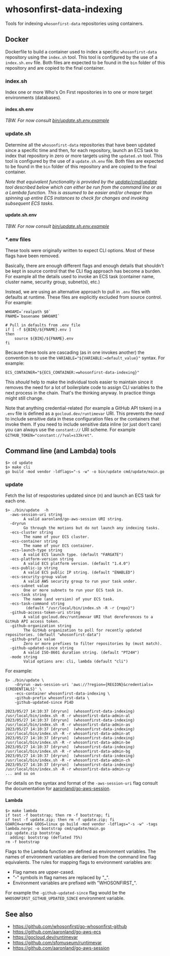 # whosonfirst-data-indexing

Tools for indexing `whosonfirst-data` repositories using containers.

## Docker

Dockerfile to build a container used to index a specific `whosonfirst-data` repository using the `index.sh` tool. This tool is configured by the use of a `index.sh.env` file. Both files are expected to be found in the `bin` folder of this repository and are copied to the final container.

### index.sh

Index one or more Who's On First repositories in to one or more target environments (databases).

#### index.sh.env

_TBW. For now consult [bin/update.sh.env.example](bin/index.sh.env.example)_

### update.sh

Determine all the `whosonfirst-data` repositories that have been updated since a specific time and then, for each repository, launch an ECS task to index that repository in zero or more targets using the `updated.sh` tool. This tool is configured by the use of a `update.sh.env` file. Both files are expected to be found in the `bin` folder of this repository and are copied to the final container.

_Note that equivalent functionality is provided by the [update/cmd/update](update/cmd/update) tool described below which can either be run from the command line or as a Lambda function. This is assumed to be easier and/or cheaper than spinning up entire ECS instances to check for changes and invoking subsequent ECS tasks._

#### update.sh.env

_TBW. For now consult [bin/update.sh.env.example](bin/update.sh.env.example)_

### *.env files

These tools were originally written to expect CLI options. Most of these flags have been removed.

Basically, there are enough different flags and enough details that shouldn't be kept in source control that the CLI flag approach has become a burden. For example all the details used to invoke an ECS task (container name, cluster name, security group, subnet(s), etc.)

Instead, we are using an alternative approach to pull in `.env` files with defaults at runtime. These files are explicitly excluded from source control. For example:

```
WHOAMI=`realpath $0`
FNAME=`basename $WHOAMI`

# Pull in defaults from .env file
if [ -f ${BIN}/${FNAME}.env ]
then
    source ${BIN}/${FNAME}.env
fi
```

Because these tools are cascading (as in one invokes another) the convention is to use the `VARIABLE="${VARIABLE:=default_value}"` syntax. For example:

```
ECS_CONTAINER="${ECS_CONTAINER:=whosonfirst-data-indexing}"
```

This _should_ help to make the individual tools easier to maintain since it removes the need for a lot of boilerplate code to assign CLI variables to the next process in the chain. That's the thinking anyway. In practice things might still change.

Note that anything credential-related (for example a GitHub API token) in a `.env` file is defined as a `gocloud.dev/runtimevar` URI. This prevents the _need_ to include sensitive data in these configuration files or the containers that invoke them. If you need to include sensitive data inline (or just don't care) you can always use the `constant://` URI scheme. For example `GITHUB_TOKEN="constant://?val=s33kret"`.

## Command line (and Lambda) tools

```
$> cd update
$> make cli
go build -mod vendor -ldflags="-s -w" -o bin/update cmd/update/main.go
```

### update

Fetch the list of respostories updated since (n) and launch an ECS task for each one.

```
$> ./bin/update  -h
  -aws-session-uri string
    	A valid aaronland/go-aws-session URI string.
  -dryrun
    	Go through the motions but do not launch any indexing tasks.
  -ecs-cluster string
    	The name of your ECS cluster.
  -ecs-container string
    	The name of your ECS container.
  -ecs-launch-type string
    	A valid ECS launch type. (default "FARGATE")
  -ecs-platform-version string
    	A valid ECS platform version. (default "1.4.0")
  -ecs-public-ip string
    	A valid ECS public IP string. (default "ENABLED")
  -ecs-security-group value
    	A valid AWS security group to run your task under.
  -ecs-subnet value
    	One or more subnets to run your ECS task in.
  -ecs-task string
    	The name (and version) of your ECS task.
  -ecs-task-command string
    	 (default "/usr/local/bin/index.sh -R -r {repo}")
  -github-access-token-uri string
    	A valid gocloud.dev/runtimevar URI that dereferences to a GitHub API access token.
  -github-organization string
    	The GitHub organization to poll for recently updated repositories. (default "whosonfirst-data")
  -github-prefix value
    	Zero or more prefixes to filter repositories by (must match).
  -github-updated-since string
    	A valid ISO-8601 duration string. (default "PT24H")
  -mode string
    	Valid options are: cli, lambda (default "cli")
```

For example:

```
$> ./bin/update \
	-dryrun -aws-session-uri 'aws://?region={REGION}&credentials={CREDENTIALS}' \
	-ecs-container whosonfirst-data-indexing \
	-github-prefix whosonfirst-data \
	-github-updated-since P14D
	
2023/05/27 14:10:37 [dryrun]  (whosonfirst-data-indexing) /usr/local/bin/index.sh -R -r whosonfirst-data-admin-al
2023/05/27 14:10:37 [dryrun]  (whosonfirst-data-indexing) /usr/local/bin/index.sh -R -r whosonfirst-data-admin-as
2023/05/27 14:10:37 [dryrun]  (whosonfirst-data-indexing) /usr/local/bin/index.sh -R -r whosonfirst-data-admin-at
2023/05/27 14:10:37 [dryrun]  (whosonfirst-data-indexing) /usr/local/bin/index.sh -R -r whosonfirst-data-admin-be
2023/05/27 14:10:37 [dryrun]  (whosonfirst-data-indexing) /usr/local/bin/index.sh -R -r whosonfirst-data-admin-bg
2023/05/27 14:10:37 [dryrun]  (whosonfirst-data-indexing) /usr/local/bin/index.sh -R -r whosonfirst-data-admin-ch
2023/05/27 14:10:37 [dryrun]  (whosonfirst-data-indexing) /usr/local/bin/index.sh -R -r whosonfirst-data-admin-cy
... and so on
```

For details on the syntax and format of the `-aws-session-uri` flag consult the documentation for [aaronland/go-aws-session](https://github.com/aaronland/go-aws-session#credentials).

#### Lambda

```
$> make lambda
if test -f bootstrap; then rm -f bootstrap; fi
if test -f update.zip; then rm -f update.zip; fi
GOARCH=arm64 GOOS=linux go build -mod vendor -ldflags="-s -w" -tags lambda.norpc -o bootstrap cmd/update/main.go
zip update.zip bootstrap
  adding: bootstrap (deflated 75%)
rm -f bootstrap
```

Flags to the Lambda function are defined as environment variables. The names of environment variables are derived from the command line flag equivalents. The rules for mapping flags to environment variables are:

* Flag names are upper-cased.
* "-" symbols in flag names are replaced by "_".
* Environment variables are prefixed with "WHOSONFIRST_".

For example the `-github-updated-since` flag would be the `WHOSONFIRST_GITHUB_UPDATED_SINCE` environment variable.

## See also

* https://github.com/whosonfirst/go-whosonfirst-github
* https://github.com/aaronland/go-aws-ecs
* https://gocloud.dev/runtimevar
* https://github.com/sfomuseum/runtimevar
* https://github.com/aaronland/go-aws-session
